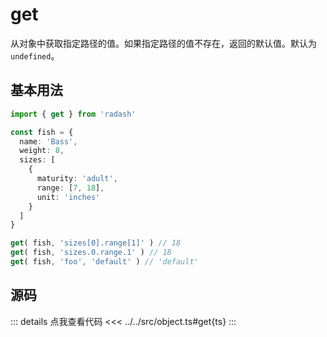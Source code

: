 # get

从对象中获取指定路径的值。如果指定路径的值不存在，返回的默认值。默认为`undefined`。

## 基本用法

```ts
import { get } from 'radash'

const fish = {
  name: 'Bass',
  weight: 8,
  sizes: [
    {
      maturity: 'adult',
      range: [7, 18],
      unit: 'inches'
    }
  ]
}

get( fish, 'sizes[0].range[1]' ) // 18
get( fish, 'sizes.0.range.1' ) // 18
get( fish, 'foo', 'default' ) // 'default'
```

## 源码

::: details 点我查看代码
<<< ../../src/object.ts#get{ts}
:::
